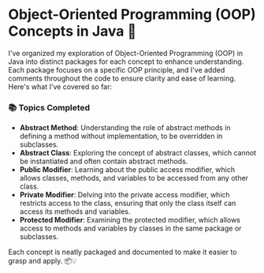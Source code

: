 # Object-Oriented Programming (OOP) Concepts in Java 🚀

I've organized my exploration of Object-Oriented Programming (OOP) in Java into distinct packages for each concept to enhance understanding. Each package focuses on a specific OOP principle, and I've added comments throughout the code to ensure clarity and ease of learning. Here's what I've covered so far:

### 📚 Topics Completed

- **Abstract Method**: Understanding the role of abstract methods in defining a method without implementation, to be overridden in subclasses.
- **Abstract Class**: Exploring the concept of abstract classes, which cannot be instantiated and often contain abstract methods.
- **Public Modifier**: Learning about the public access modifier, which allows classes, methods, and variables to be accessed from any other class.
- **Private Modifier**: Delving into the private access modifier, which restricts access to the class, ensuring that only the class itself can access its methods and variables.
- **Protected Modifier**: Examining the protected modifier, which allows access to methods and variables by classes in the same package or subclasses.

Each concept is neatly packaged and documented to make it easier to grasp and apply. 📦💡

